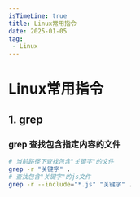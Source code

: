 ```yaml
---
isTimeLine: true
title: Linux常用指令
date: 2025-01-05
tag: 
 - Linux
---
```


# Linux常用指令

## 1. grep
### grep 查找包含指定内容的文件

```bash
# 当前路径下查找包含"关键字"的文件
grep -r "关键字" .
# 查找包含"关键字"的js文件
grep -r --include="*.js" "关键字" .
```
